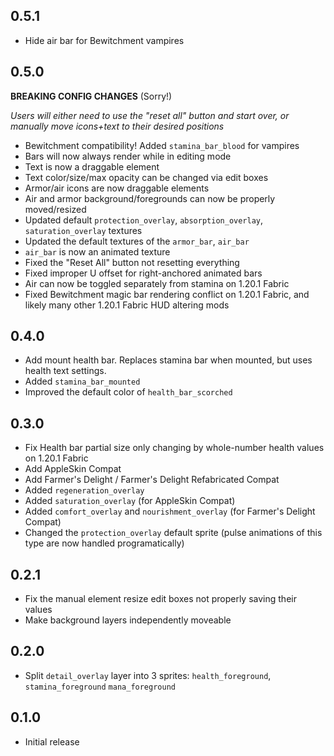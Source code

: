 ## 0.5.1
- Hide air bar for Bewitchment vampires

## 0.5.0
**BREAKING CONFIG CHANGES** (Sorry!) 

*Users will either need to use the "reset all" button and start over, or manually move icons+text to their desired positions*
- Bewitchment compatibility! Added `stamina_bar_blood` for vampires
- Bars will now always render while in editing mode
- Text is now a draggable element
- Text color/size/max opacity can be changed via edit boxes
- Armor/air icons are now draggable elements
- Air and armor background/foregrounds can now be properly moved/resized
- Updated default `protection_overlay`, `absorption_overlay`, `saturation_overlay` textures
- Updated the default textures of the `armor_bar`, `air_bar`
- `air_bar` is now an animated texture
- Fixed the "Reset All" button not resetting everything
- Fixed improper U offset for right-anchored animated bars
- Air can now be toggled separately from stamina on 1.20.1 Fabric
- Fixed Bewitchment magic bar rendering conflict on 1.20.1 Fabric, and likely many other 1.20.1 Fabric HUD altering mods

## 0.4.0
- Add mount health bar. Replaces stamina bar when mounted, but uses health text settings.
- Added `stamina_bar_mounted`
- Improved the default color of `health_bar_scorched`

## 0.3.0
- Fix Health bar partial size only changing by whole-number health values on 1.20.1 Fabric
- Add AppleSkin Compat
- Add Farmer's Delight / Farmer's Delight Refabricated Compat
- Added `regeneration_overlay`
- Added `saturation_overlay` (for AppleSkin Compat)
- Added `comfort_overlay` and `nourishment_overlay` (for Farmer's Delight Compat)
- Changed the `protection_overlay` default sprite (pulse animations of this type are now handled programatically)

## 0.2.1
- Fix the manual element resize edit boxes not properly saving their values
- Make background layers independently moveable 

## 0.2.0
- Split `detail_overlay` layer into 3 sprites: `health_foreground`, `stamina_foreground` `mana_foreground`

## 0.1.0
- Initial release